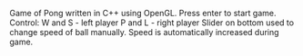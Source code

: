 Game of Pong written in C++ using OpenGL.
Press enter to start game.
Control:
W and S - left player
P and L - right player
Slider on bottom used to change speed of ball manually. Speed is automatically increased during game.